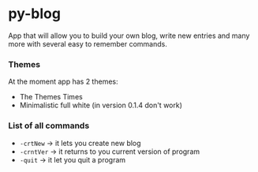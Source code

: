 py-blog
===========

App that will allow you to build your own blog, write new entries and many more with several easy to remember commands.

###  Themes
At the moment app has 2 themes:
- The Themes Times
- Minimalistic full white (in version 0.1.4 don't work)

### List of all commands
- `-crtNew` -> it lets you create new blog
- `-crntVer` -> it returns to you current version of program
- `-quit` -> it let you quit a program
